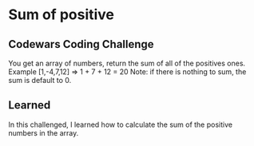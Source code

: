 # Sum of positive

## Codewars Coding Challenge
You get an array of numbers, return the sum of all of the positives ones.
Example [1,-4,7,12] => 1 + 7 + 12 = 20
Note: if there is nothing to sum, the sum is default to 0.

## Learned
In this challenged, I learned how to calculate the sum of the positive numbers in the array.
